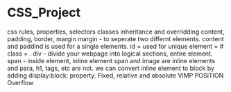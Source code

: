 # CSS_Project
css rules, properties, selectors
classes
inheritance and overridding
content, padding, border, margin
margin - to seperate two differnt elements.
content and paddind is used for a single elements.
id = used for unique element = #
class = .
div - divide your webpage into logical sections, entire element.
span - inside element, inline element
span and image are inline elements and para, h1, tags, etc are not.
we can convert inline element to block by adding display:block; property.
Fixed, relative and absolute VIMP
POSITION
Overflow 